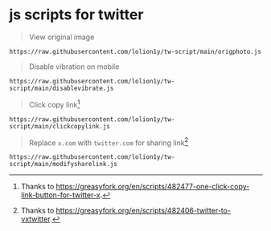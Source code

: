 # js scripts for twitter

> View original image
```
https://raw.githubusercontent.com/lolion1y/tw-script/main/origphoto.js
```

> Disable vibration on mobile
```
https://raw.githubusercontent.com/lolion1y/tw-script/main/disablevibrate.js
```

> Click copy link[^1]
```
https://raw.githubusercontent.com/lolion1y/tw-script/main/clickcopylink.js
```

> Replace `x.com` with `twitter.com` for sharing link[^2]
```
https://raw.githubusercontent.com/lolion1y/tw-script/main/modifysharelink.js
```

[^1]: Thanks to https://greasyfork.org/en/scripts/482477-one-click-copy-link-button-for-twitter-x.
[^2]: Thanks to https://greasyfork.org/en/scripts/482406-twitter-to-vxtwitter.
